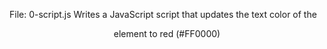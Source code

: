 File: 0-script.js Writes a JavaScript script that updates the text color of the <header> element to red (#FF0000)
